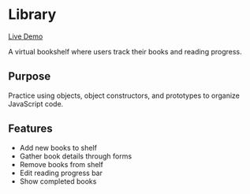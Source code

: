 # Library

[Live Demo](https://strallia.github.io/library/)

A virtual bookshelf where users track their books and reading progress.

## Purpose

Practice using objects, object constructors, and prototypes to organize JavaScript code.

## Features 

- Add new books to shelf 
- Gather book details through forms
- Remove books from shelf
- Edit reading progress bar
- Show completed books